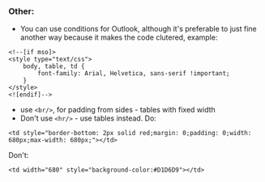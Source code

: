 ### Other:
- You can use conditions for Outlook, although it's preferable to just fine another way because it makes the code clutered, example:
```
<!--[if mso]>
<style type="text/css">
    body, table, td {
        font-family: Arial, Helvetica, sans-serif !important;
    }
</style>
<![endif]-->
```
- use `<br/>`, for padding from sides - tables with fixed width
- Don't use `<hr/>` - use tables instead.
Do:
```
<td style="border-bottom: 2px solid red;margin: 0;padding: 0;width: 680px;max-width: 680px;"></td>
```
Don't:
```
<td width="680" style="background-color:#D1D6D9"></td>
```
